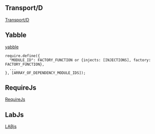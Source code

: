 ## Transport/D

[Transport/D](http://wiki.commonjs.org/wiki/Modules/Transport/D)<br>

## Yabble
[yabble](https://github.com/jbrantly/yabble)
```
require.define({
  "MODULE_ID": FACTORY_FUNCTION or {injects: [INJECTIONS], factory: FACTORY_FUNCTION},
  ...
}, [ARRAY_OF_DEPENDENCY_MODULE_IDS]);
```

## RequireJs
[RequireJs](http://requirejs.org/)

## LabJs
[LABjs](https://github.com/getify/LABjs)
